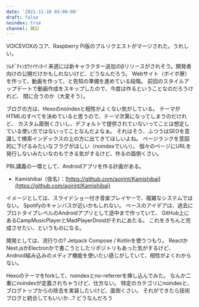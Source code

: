 ```yaml
---
date: '2021-11-18 03:00:00'
draft: false
noindex: true
channel: 雑記
---
```


VOICEVOXのコア、Raspberry Pi版のプルリクエストがマージされた。うれしい。

ﾂﾑｷﾞﾁｬﾝｶﾜｲｲﾔｯﾀｰ!
来週には新キャラクター追加のβリリースがされそう。開発者向けの公開だけかもしれないけど、どうなんだろう。
Webサイト（ボイボ寮）を作って、動画を作って、と告知の準備を進めている段階。
前回のスタイルアップデートで動画作成をスキップしたので、今度は作るということなのだろうけれど、
間に合うのか（大変そう）。

ブログの方は、Hexoのnoindexと相性がよくない気がしている。
テーマがHTMLのすべてを決めていると思うので、テーマ次第になってしまうのだけれど、
カスタム面倒くさいし、デフォルトで提供されていないってことは想定している使い方ではないってことなんだよなぁ。
それはそう、ふつうはSEOを意識して検索インデックスの上の方に出てきてほしいよね。
ページランクを意図的に下げるみたいなフラグがほしい（noindexでいい）。
個々のページにURLを発行しないみたいなのもできる気がするけど、作るの面倒くさい。

PBL講義の一環として、Androidアプリを作る計画がある。

- Kamishibai（仮名）：[https://github.com/aoirint/Kamishibai](https://github.com/aoirint/Kamishibai)

イメージとしては、スライドショー付き音楽プレイヤーで、複雑なシステムではない。
Spotifyのキャンバスが近いかもしれない。
ベースのアイデアは、過去にプロトタイプレベルのAndroidアプリとして途中まで作っていて、
GitHub上にあるCampMusicPlayerとMadPlayerDroidがそれにあたる。
これをきちんと完成させたい、というものになる。

開発としては、流行りの? Jetpack Compose / Kotlinを使うつもり。
ReactかNext.jsかElectronかで書こうとしたリポジトリもあった気がするけど、
Android組み込みのメディア機能を使いたい感じがしていて、相性がよくわからない。


Hexoのテーマをforkして、noindexとno-referrerを挿し込んでみた。
なんか二重にnoindexが定義されちゃうけど、仕方ない。
特定のカテゴリにnoindexと、ブログトップからの除去を実装したいけど、面倒くさい。
それができたら技術ブログと統合してもいいか...? どうなんだろう
